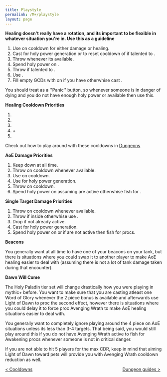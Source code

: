 ```yaml
---
title: Playstyle
permalink: /M+/playstyle
layout: page
---
```


**Healing doesn't really have a rotation, and its important to be flexible in whatever situation you're in. Use this as a guideline**

1. Use <a href="https://www.wowhead.com/spell=20473/holy-shock" data-wowhead="spell=20473"></a> on cooldown for either damage or healing.
2. Cast <a href="https://www.wowhead.com/spell=293895/crusader-strike" data-wowhead="spell=293895"></a> for holy power generation or to reset cooldown of <a href="https://www.wowhead.com/spell=20473/holy-shock" data-wowhead="spell=20473"></a> if talented to <a href="https://www.wowhead.com/spell=196926/crusaders-might" data-wowhead="spell=196926"></a>.
3. Throw <a href="https://www.wowhead.com/spell=24275/hammer-of-wrath" data-wowhead="spell=24275"></a> whenever its available.
4. Spend holy power on <a href="https://www.wowhead.com/spell=85673/word-of-glory" data-wowhead="spell=85673"></a>.
5. Throw <a href="https://www.wowhead.com/spell=20271/judgment" data-wowhead="spell=20271"></a> if talented to <a href="https://www.wowhead.com/spell=183778/judgment-of-light" data-wowhead="spell=183778"></a>.
6. Use <a href="https://www.wowhead.com/spell=183998/light-of-the-martyr" data-wowhead="spell=183998"></a>.
7. Fill empty GCDs with <a href="https://www.wowhead.com/spell=82326/holy-light" data-wowhead="spell=82326"></a> on <a href="https://www.wowhead.com/spell=53563/beacon-of-light" data-wowhead="spell=53563"></a> if you have <a href="https://www.wowhead.com/spell=53576/infusion-of-light" data-wowhead="spell=53576"></a> otherwhise cast <a href="https://www.wowhead.com/spell=19750/flash-of-light" data-wowhead="spell=19750"></a>.

You should treat <a href="https://www.wowhead.com/spell=183998/light-of-the-martyr" data-wowhead="spell=183998"></a> as a ''Panic'' button, so whenever someone is in danger of dying and you do not have enough holy power or <a href="https://www.wowhead.com/spell=20473/holy-shock" data-wowhead="spell=20473"></a> available then use this.

**Healing Cooldown Priorities**

1. <a href="https://www.wowhead.com/spell=66011/avenging-wrath" data-wowhead="spell=66011"></a>
2. <a href="https://www.wowhead.com/spell=105809/holy-avenger" data-wowhead="spell=105809"></a>
3. <a href="https://www.wowhead.com/spell=317929/aura-mastery" data-wowhead="spell=317929"></a>
4. <a href="https://www.wowhead.com/spell=642/divine-shield" data-wowhead="spell=642"></a> + <a href="https://www.wowhead.com/spell=6940/blessing-of-sacrifice" data-wowhead="spell=6940"></a>
5. <a href="https://www.wowhead.com/spell=633/lay-on-hands" data-wowhead="spell=633"></a>

Check out how to play around with these cooldowns in [Dungeons](/M+/dungeons).

**AoE Damage Priorities**

1. Keep <a href="https://www.wowhead.com/spell=26573/consecration" data-wowhead="spell=26573"></a> down at all time.
2. Throw <a href="https://www.wowhead.com/spell=24275/hammer-of-wrath" data-wowhead="spell=24275"></a> on cooldown whenever available.
3. Use <a href="https://www.wowhead.com/spell=20473/holy-shock" data-wowhead="spell=20473"></a> on cooldown.
4. Use <a href="https://www.wowhead.com/spell=293895/crusader-strike" data-wowhead="spell=293895"></a> for holy power generation.
5. Throw <a href="https://www.wowhead.com/spell=20271/judgment" data-wowhead="spell=20271"></a> on cooldown.
6. Spend holy power on <a href="https://www.wowhead.com/spell=53600/shield-of-the-righteous" data-wowhead="spell=53600"></a> assuming <a href="https://www.wowhead.com/spell=66011/avenging-wrath" data-wowhead="spell=66011"></a> are active otherwhise fish for <a href="https://www.wowhead.com/spell=248033/awakening" data-wowhead="spell=248033"></a>.

**Single Target Damage Priorities** 

1. Throw <a href="https://www.wowhead.com/spell=24275/hammer-of-wrath" data-wowhead="spell=24275"></a> on cooldown whenever available.
2. Throw <a href="https://www.wowhead.com/spell=20271/judgment" data-wowhead="spell=20271"></a> if inside <a href="https://www.wowhead.com/spell=66011/avenging-wrath" data-wowhead="spell=66011"></a> otherwhise use <a href="https://www.wowhead.com/spell=20473/holy-shock" data-wowhead="spell=20473"></a>.
3. Drop <a href="https://www.wowhead.com/spell=26573/consecration" data-wowhead="spell=26573"></a> if not already active.
4. Cast <a href="https://www.wowhead.com/spell=293895/crusader-strike" data-wowhead="spell=293895"></a> for holy power generation.
5. Spend holy power on <a href="https://www.wowhead.com/spell=53600/shield-of-the-righteous" data-wowhead="spell=53600"></a> or if <a href="https://www.wowhead.com/spell=66011/avenging-wrath" data-wowhead="spell=66011"></a> are not active then fish for <a href="https://www.wowhead.com/spell=248033/awakening" data-wowhead="spell=248033"></a> procs.

**Beacons**

You generally want at all time to have one of your beacons on your tank, but there is situations where you could swap it to another player to make AoE healing easier to deal with (assuming there is not a lot of tank damage taken during that encounter).

**Dawn Will Come**

The Holy Paladin tier set will change drastically how you were playing in mythic+ before. You want to make sure that you are casting atleast one Word of Glory whenever the 2 piece bonus is available and afterwards use Light of Dawn to proc the second effect, however there is situations where you could delay it to force proc Avenging Wrath to make AoE healing situations easier to deal with.

You generally want to completely ignore playing around the 4 piece on AoE situations unless its less than 3-4 targets. That being said, you would still play around this if you do not have Avenging Wrath active to fish for Awakening procs whenever someone is not in critical danger.

If you are not able to hit 5 players for the max CDR, keep in mind that aiming Light of Dawn toward pets will provide you with Avenging Wrath cooldown reduction as well.


<div>
<div style="text-align:left;display: inline-block;width: 49%;">
<a href="/M+/cooldowns"> < Cooldowns</a>
</div>
<div style="text-align:right;display: inline-block;width: 49%;">
<a href="/M+/dungeons"> Dungeon guides ></a>
</div>
</div>
